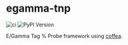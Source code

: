 # egamma-tnp

![ci](https://github.com/ikrommyd/egamma-tnp/actions/workflows/ci.yml/badge.svg)
![PyPI Version](https://img.shields.io/pypi/v/egamma-tnp?label=pypi%20package)

E/Gamma Tag % Probe framework using [coffea](https://github.com/CoffeaTeam/coffea).
